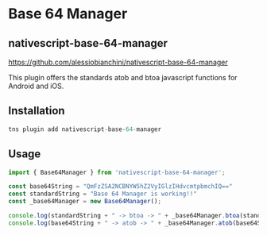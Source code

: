 # Base 64 Manager
## nativescript-base-64-manager

https://github.com/alessiobianchini/nativescript-base-64-manager

This plugin offers the standards atob and btoa javascript functions for Android and iOS. 

## Installation

```javascript
tns plugin add nativescript-base-64-manager
```

## Usage 
	
```javascript
import { Base64Manager } from 'nativescript-base-64-manager';

const base64String = "QmFzZSA2NCBNYW5hZ2VyIGlzIHdvcmtpbmchIQ=="
const standardString = "Base 64 Manager is working!!"
const _base64Manager = new Base64Manager();

console.log(standardString + " -> btoa -> " + _base64Manager.btoa(standardString));
console.log(base64String + " -> atob -> " + _base64Manager.atob(base64String));
```
